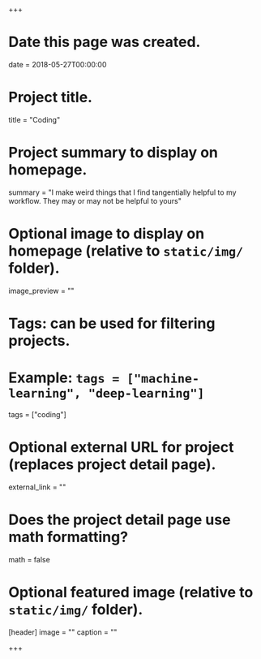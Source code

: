 +++
# Date this page was created.
date = 2018-05-27T00:00:00

# Project title.
title = "Coding"

# Project summary to display on homepage.
summary = "I make weird things that I find tangentially helpful to my workflow. They may or may not be helpful to yours"

# Optional image to display on homepage (relative to `static/img/` folder).
image_preview = ""

# Tags: can be used for filtering projects.
# Example: `tags = ["machine-learning", "deep-learning"]`
tags = ["coding"]

# Optional external URL for project (replaces project detail page).
external_link = ""

# Does the project detail page use math formatting?
math = false

# Optional featured image (relative to `static/img/` folder).
[header]
image = ""
caption = ""

+++
